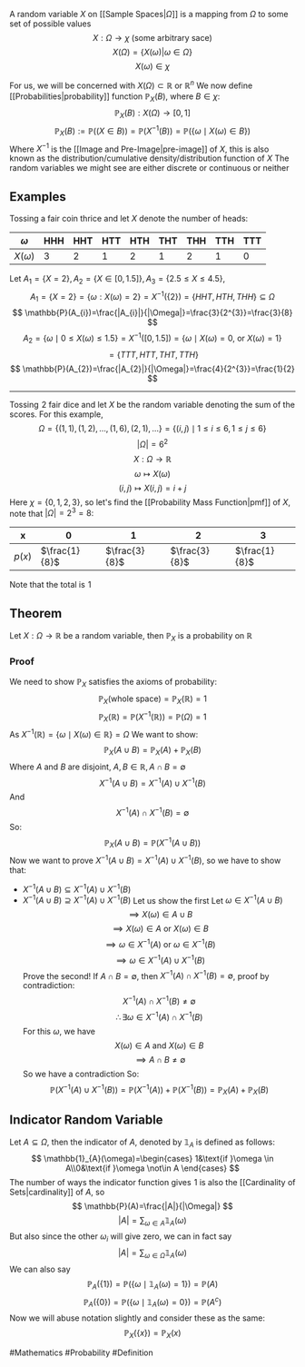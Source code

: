A random variable $X$ on [[Sample Spaces|$\Omega$]] is a mapping from $\Omega$ to some set of possible values
$$
X:\Omega\to \chi\text{ (some arbitrary sace)}
$$
$$
X(\Omega)=\{ X(\omega)|\omega \in \Omega \}
$$
$$
X(\omega)\in \chi
$$

For us, we will be concerned with $X(\Omega)\subset \mathbb{R}$ or $\mathbb{R}^n$
We now define [[Probabilities|probability]] function $\mathbb{P}_{X}(B)$, where $B\in\chi$:
$$
\mathbb{P}_{X}(B):X(\Omega)\to[0,1]
$$
$$
\mathbb{P}_{X}(B):=\mathbb{P}((X \in B))=\mathbb{P}(X ^{-1}(B))=\mathbb{P}(\{ \omega\mid X(\omega) \in B \})
$$
Where $X ^{-1}$ is the [[Image and Pre-Image|pre-image]] of $X$, this is also known as the distribution/cumulative density/distribution function of $X$
The random variables we might see are either discrete or continuous or neither
## Examples
Tossing a fair coin thrice and let $X$ denote the number of heads:

| $\omega$    | HHH | HHT | HTT | HTH | THT | THH | TTH | TTT |
| ----------- | --- | --- | --- | --- | --- | --- | --- | --- |
| $X(\omega)$ | 3   | 2   | 1   | 2   | 1   | 2   | 1   | 0   |
Let $A_{1}=\{ X=2 \},A_{2}=\{ X \in[0,1.5] \},A_{3}=\{ 2.5\leq X\leq 4.5 \}$,
$$
A_{1}=\{ X=2 \}=\{ \omega:X(\omega)=2 \}=X ^{-1}(\{ 2 \})=\{ HHT,HTH,THH \}\subseteq\Omega
$$
$$
\mathbb{P}(A_{i})=\frac{|A_{i}|}{|\Omega|}=\frac{3}{2^{3}}=\frac{3}{8}
$$
$$
A_{2}=\{ \omega\mid0\leq X(\omega)\leq 1.5 \}=X ^{-1}([0,1.5])=\{ \omega\mid X(\omega)=0\text{, or }X(\omega)=1 \}
$$
$$
= \{ TTT,HTT,THT,TTH \}
$$
$$
\mathbb{P}(A_{2})=\frac{|A_{2}|}{|\Omega|}=\frac{4}{2^{3}}=\frac{1}{2}
$$
___
Tossing $\hspace{0pt}2$ fair dice and let $X$ be the random variable denoting the sum of the scores. For this example,
$$
\Omega=\{ (1,1),(1,2),\dots,(1,6),(2,1),\dots \}=\{ (i,j)\mid1\leq i\leq 6,1\leq j\leq 6 \}
$$
$$
|\Omega|=6^{2}
$$
$$
 X:\Omega\to \mathbb{R}
$$
$$
 \omega \mapsto X(\omega)
$$
$$
(i,j)\mapsto X(i,j)=i+j
$$
Here $\chi=\{ 0,1,2,3 \}$, so let's find the [[Probability Mass Function|pmf]] of $X$, note that $|\Omega|=2^{3}=8$:

| x      | 0             | 1             | 2             | 3             |
| ------ | ------------- | ------------- | ------------- | ------------- |
| $p(x)$ | $\frac{1}{8}$ | $\frac{3}{8}$ | $\frac{3}{8}$ | $\frac{1}{8}$ |
Note that the total is $\hspace{0pt}1$
## Theorem
Let $X:\Omega\to \mathbb{R}$ be a random variable, then $\mathbb{P}_{X}$ is a probability on $\mathbb{R}$
### Proof
We need to show $\mathbb{P}_{X}$ satisfies the axioms of probability:
$$
\mathbb{P}_{X}(\text{whole space})=\mathbb{P}_{X}(\mathbb{R})=1
$$
$$
\mathbb{P}_{X}(\mathbb{R})=\mathbb{P}(X ^{-1}(\mathbb{R}))=\mathbb{P}(\Omega)=1
$$
As $X ^{-1}(\mathbb{R})=\{ \omega \mid X(\omega)\in\mathbb{R} \}=\Omega$ 
We want to show:
$$
\mathbb{P}_{X}(A\cup B)=\mathbb{P}_{X}(A)+\mathbb{P}_{X}(B)
$$
Where $A$ and $B$ are disjoint, $A,B\in\mathbb{R},A\cap B=\emptyset$
$$
X ^{-1}(A\cup B)=X ^{-1}(A) \cup X ^{-1}(B)
$$
And
$$
X ^{-1}(A)\cap X ^{-1}(B)=\emptyset
$$
So:
$$
\mathbb{P}_{X}(A\cup B)=\mathbb{P}(X ^{-1}(A\cup B))
$$
Now we want to prove $X ^{-1}(A\cup B)=X ^{-1}(A) \cup X ^{-1}(B)$, so we have to show that:
- $X ^{-1}(A\cup B)\subseteq X ^{-1}(A)\cup X ^{-1}(B)$
- $X ^{-1}(A\cup B)\supseteq X ^{-1}(A)\cup X ^{-1}(B)$
Let us show the first
Let $\omega \in X ^{-1}(A\cup B)$
$$
\implies X(\omega)\in A\cup B
$$
$$
\implies X(\omega)\in A\text{ or }X(\omega)\in B
$$
$$
\implies \omega \in X ^{-1}(A) \text{ or }\omega \in X ^{-1}(B)
$$
$$
\implies \omega \in  X ^{-1}(A)\cup X ^{-1}(B)
$$
Prove the second!
If $A\cap B=\emptyset$, then $X ^{-1}(A)\cap X ^{-1}(B)=\emptyset$, proof by contradiction:
$$
X ^{-1}(A)\cap X ^{-1}(B)\neq \emptyset
$$
$$
\therefore \exists \omega \in X ^{-1}(A)\cap X ^{-1}(B)
$$
For this $\omega$, we have
$$
X(\omega)\in A\text{ and }X(\omega)\in B
$$
$$
\implies A\cap B\neq \emptyset
$$
So we have a contradiction
So:
$$
\mathbb{P}(X ^{-1}(A)\cup X ^{-1}(B))=\mathbb{P}(X ^{-1}(A))+\mathbb{P}(X ^{-1}(B))=\mathbb{P}_{X}(A)+\mathbb{P}_{X}(B)
$$
## Indicator Random Variable
Let $A\subseteq\Omega$, then the indicator of $A$, denoted by $\mathbb{1}_{A}$ is defined as follows:
$$
\mathbb{1}_{A}(\omega)=\begin{cases}
1&\text{if }\omega \in A\\0&\text{if }\omega \not\in A
\end{cases}
$$
The number of ways the indicator function gives $\hspace{0pt}1$ is also the [[Cardinality of Sets|cardinality]] of $A$, so
$$
\mathbb{P}(A)=\frac{|A|}{|\Omega|}
$$
$$
 |A|=\sum_{\omega \in A}\mathbb{1}_{A}(\omega)
$$
But also since the other $\omega_{i}$ will give zero, we can in fact say
$$
|A|=\sum_{\omega \in \Omega}\mathbb{1}_{A}(\omega)
$$
We can also say
$$
\mathbb{P}_{A}(\{ 1 \})=\mathbb{P}(\{ \omega\mid \mathbb{1}_{A}(\omega)=1 \})=\mathbb{P}(A)
$$
$$
\mathbb{P}_{A}(\{ 0 \})=\mathbb{P}(\{ \omega\mid \mathbb{1}_{A}(\omega)=0 \})=\mathbb{P}(A^{c})
$$
Now we will abuse notation slightly and consider these as the same:
$$
\mathbb{P}_{X}(\{ x \})=\mathbb{P}_{X}(x)
$$


#Mathematics #Probability #Definition 